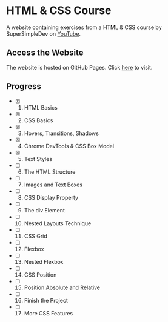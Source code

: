 # HTML & CSS Course
A website containing exercises from a HTML & CSS course by SuperSimpleDev on [YouTube](https://youtu.be/G3e-cpL7ofc).

## Access the Website
The website is hosted on GitHub Pages. Click [here](https://vandreic.github.io/HTML-CSS-Course/) to visit.

## Progress
- [x] 1. HTML Basics
- [x] 2. CSS Basics
- [x] 3. Hovers, Transitions, Shadows
- [x] 4. Chrome DevTools & CSS Box Model
- [x] 5. Text Styles
- [ ] 6. The HTML Structure
- [ ] 7. Images and Text Boxes
- [ ] 8. CSS Display Property
- [ ] 9. The div Element
- [ ] 10. Nested Layouts Technique
- [ ] 11. CSS Grid
- [ ] 12. Flexbox
- [ ] 13. Nested Flexbox
- [ ] 14. CSS Position
- [ ] 15. Position Absolute and Relative
- [ ] 16. Finish the Project
- [ ] 17. More CSS Features
